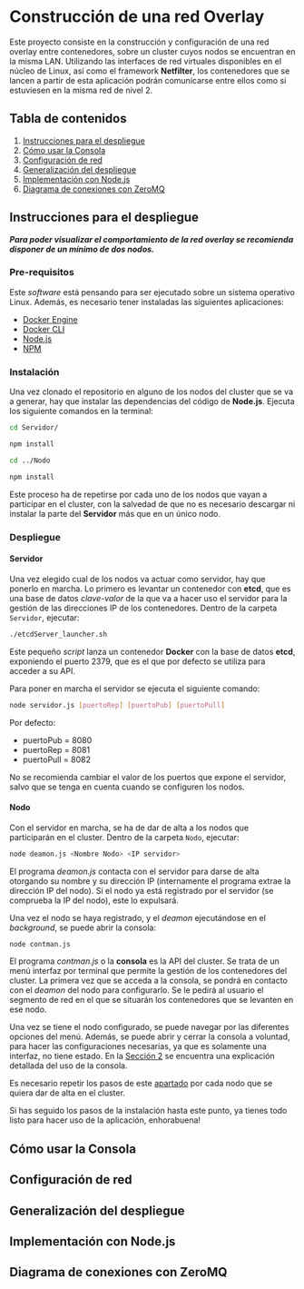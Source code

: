 # Construcción de una red Overlay

<!-- RESUMEN -->
Este proyecto consiste en la construcción y configuración de una red overlay
entre contenedores, sobre un cluster cuyos nodos se encuentran en la misma LAN. Utilizando las interfaces de red virtuales disponibles en el núcleo de Linux, así como el framework **Netfilter**, los contenedores que se lancen a partir de esta
aplicación podrán comunicarse entre ellos como si estuviesen en la misma red de nivel 2.


<!-- INDICE -->
## Tabla de contenidos

1. [Instrucciones para el despliegue](#instrucciones)
2. [Cómo usar la Consola](#consola)
3. [Configuración de red](#red)
4. [Generalización del despliegue](#generalizacion)
5. [Implementación con Node.js](#implementacion)
6. [Diagrama de conexiones con ZeroMQ](#conexiones)


<!-- COMO USAR -->

## Instrucciones para el despliegue <a name="instrucciones"></a>

***Para poder visualizar el comportamiento de la red *overlay* se recomienda disponer de un mínimo de dos nodos.***

### Pre-requisitos

Este *software* está pensando para ser ejecutado sobre un sistema operativo Linux. Además, es necesario tener instaladas las siguientes aplicaciones:

* [Docker Engine](https://docs.docker.com/engine/install/)
* [Docker CLI](https://docs.docker.com/engine/reference/commandline/cli/)
* [Node.js](https://nodejs.org/en/)
* [NPM](https://www.npmjs.com/)

### Instalación

<!-- Poner una casilla para clonar el repositorio -->

Una vez clonado el repositorio en alguno de los nodos del cluster que se va a generar, hay que instalar las dependencias del código de **Node.js**. Ejecuta los siguiente comandos en la terminal:

```bash
cd Servidor/

npm install

cd ../Nodo

npm install
```

Este proceso ha de repetirse por cada uno de los nodos que vayan a participar en el cluster,
con la salvedad de que no es necesario descargar ni instalar la parte del **Servidor** más que
en un único nodo.

### Despliegue

#### Servidor

Una vez elegido cual de los nodos va actuar como servidor, hay que ponerlo en marcha. Lo primero es levantar un contenedor con **etcd**, que es una base de datos *clave-valor* de la que va a hacer uso el servidor para la gestión de las direcciones IP de los contenedores. Dentro de la carpeta `Servidor`, ejecutar:

```bash
./etcdServer_launcher.sh
```
Este pequeño *script* lanza un contenedor **Docker** con la base de datos **etcd**, exponiendo el puerto 2379, que es el que por defecto se utiliza para acceder a su API.

Para poner en marcha el servidor se ejecuta el siguiente comando:

```bash
node servidor.js [puertoRep] [puertoPub] [puertoPull]
```

Por defecto:

* puertoPub = 8080
* puertoRep = 8081
* puertoPull = 8082

No se recomienda cambiar el valor de los puertos que expone el servidor, salvo que se tenga en cuenta cuando se configuren los nodos.

#### Nodo <a name="apartadoNodo"></a>

Con el servidor en marcha, se ha de dar de alta a los nodos que participarán en el cluster. Dentro de la carpeta `Nodo`, ejecutar:

```bash
node deamon.js <Nombre Nodo> <IP servidor>
```

El programa *deamon.js* contacta con el servidor para darse de alta otorgando su nombre y su dirección IP (internamente el programa extrae la dirección IP del nodo). Si el nodo ya está registrado por el servidor (se comprueba la IP del nodo), este lo expulsará.

Una vez el nodo se haya registrado, y el *deamon* ejecutándose en el *background*, se puede abrir la consola:

```bash
node contman.js
```

El programa *contman.js* o la **consola** es la API del cluster. Se trata de un menú interfaz por terminal que permite la gestión de los contenedores del cluster. La primera vez que se acceda a la consola, se pondrá en contacto con el *deamon* del nodo para configurarlo. Se le pedirá al usuario el segmento de red en el que se situarán los contenedores que se levanten en ese nodo.

Una vez se tiene el nodo configurado, se puede navegar por las diferentes opciones del menú. Además, se puede abrir y cerrar la consola a voluntad, para hacer las configuraciones necesarias, ya que es solamente una interfaz, no tiene estado. En la [Sección 2](#consola) se encuentra una explicación detallada del uso de la consola.

Es necesario repetir los pasos de este [apartado](#apartadoNodo) por cada nodo que se quiera dar de alta en el cluster.

Si has seguido los pasos de la instalación hasta este punto, ya tienes todo listo para hacer uso de la aplicación, enhorabuena!


<!-- COMO USAR LA CONSOLA -->
## Cómo usar la Consola <a name="consola"></a>


<!-- APROXIMACION RED -->

## Configuración de red <a name="red"></a>

<!-- GENERALIZACIÓN -->

## Generalización del despliegue <a name="generalizacion"></a>

<!-- DIAGRAMAS DE FLUJO -->

## Implementación con Node.js <a name="implementacion"></a>

<!-- DIAGRAMAS DE CONEXIONES -->

## Diagrama de conexiones con ZeroMQ<a name="conexiones"></a>